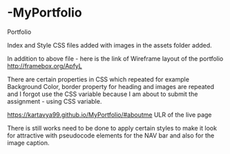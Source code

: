 # -MyPortfolio
Portfolio

Index and Style CSS files added with images in the assets folder added.

In addition to above file - here is the link of Wireframe layout of the portfolio 
http://framebox.org/ApfyL


There are certain properties in CSS which repeated for example 
Background Color, border property for heading and images are repeated and I forgot use the CSS variable because I am about to submit the assignment  - using CSS variable.


https://kartavya99.github.io/MyPortfolio/#aboutme
ULR of the live page 

There is still works need to be done to apply certain styles to make it look for attractive with pseudocode elements for the NAV bar and also for the image caption.

